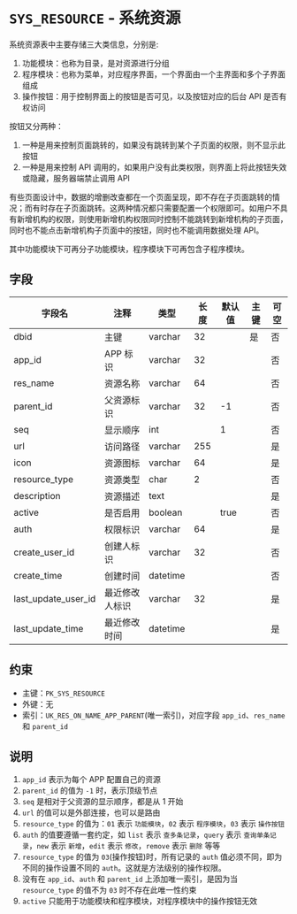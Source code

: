 # `SYS_RESOURCE` - 系统资源

系统资源表中主要存储三大类信息，分别是:

1. 功能模块：也称为目录，是对资源进行分组
2. 程序模块：也称为菜单，对应程序界面，一个界面由一个主界面和多个子界面组成
3. 操作按钮：用于控制界面上的按钮是否可见，以及按钮对应的后台 API 是否有权访问

按钮又分两种：

1. 一种是用来控制页面跳转的，如果没有跳转到某个子页面的权限，则不显示此按钮
2. 一种是用来控制 API 调用的，如果用户没有此类权限，则界面上将此按钮失效或隐藏，服务器端禁止调用 API

有些页面设计中，数据的增删改查都在一个页面呈现，即不存在子页面跳转的情况；而有时存在子页面跳转。这两种情况都只需要配置一个权限即可。如用户不具有新增机构的权限，则使用新增机构权限同时控制不能跳转到新增机构的子页面，同时也不能点击新增机构子页面中的按钮，同时也不能调用数据处理 API。


其中功能模块下可再分子功能模块，程序模块下可再包含子程序模块。

## 字段

| 字段名              | 注释           | 类型     | 长度 | 默认值 | 主键 | 可空 |
| ------------------- | -------------- | -------- | ---- | ------ | ---- | ---- |
| dbid                | 主键           | varchar  | 32   |        | 是   | 否   |
| app_id              | APP 标识       | varchar  | 32   |        |      | 否   |
| res_name            | 资源名称       | varchar  | 64   |        |      | 否   |
| parent_id           | 父资源标识     | varchar  | 32   | -1     |      | 否   |
| seq                 | 显示顺序       | int      |      | 1      |      | 否   |
| url                 | 访问路径       | varchar  | 255  |        |      | 是   |
| icon                | 资源图标       | varchar  | 64   |        |      | 是   |
| resource_type       | 资源类型       | char     | 2    |        |      | 否   |
| description         | 资源描述       | text     |      |        |      | 是   |
| active              | 是否启用       | boolean  |      | true   |      | 否   |
| auth                | 权限标识       | varchar  | 64   |        |      | 是   |
| create_user_id      | 创建人标识     | varchar  | 32   |        |      | 否   |
| create_time         | 创建时间       | datetime |      |        |      | 否   |
| last_update_user_id | 最近修改人标识 | varchar  | 32   |        |      | 是   |
| last_update_time    | 最近修改时间   | datetime |      |        |      | 是   |

## 约束

* 主键：`PK_SYS_RESOURCE`
* 外键：无
* 索引：`UK_RES_ON_NAME_APP_PARENT`(唯一索引)，对应字段 `app_id`、`res_name` 和 `parent_id`

## 说明

1. `app_id` 表示为每个 APP 配置自己的资源
2. `parent_id` 的值为 `-1` 时，表示顶级节点
3. `seq` 是相对于父资源的显示顺序，都是从 1 开始
4. `url` 的值可以是外部连接，也可以是路由
5. `resource_type` 的值为：`01` 表示 `功能模块`，`02` 表示 `程序模块`，`03` 表示 `操作按钮`
6. `auth` 的值要遵循一套约定，如 `list` 表示 `查多条记录`，`query` 表示 `查询单条记录`，`new` 表示 `新增`，`edit` 表示 `修改`，`remove` 表示 `删除` 等等
7. `resource_type` 的值为 `03`(操作按钮)时，所有记录的 `auth` 值必须不同，即为不同的操作设置不同的 `auth`。这就是方法级别的操作权限。
8. 没有在 `app_id`、`auth` 和 `parent_id` 上添加唯一索引，是因为当 `resource_type` 的值不为 `03` 时不存在此唯一性约束
9. `active` 只能用于功能模块和程序模块，对程序模块中的操作按钮无效
